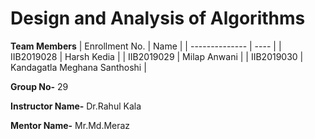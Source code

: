 # Design and Analysis of Algorithms

**Team Members**
|   Enrollment No.  |   Name   | 
|   --------------  |   ----   | 
|    IIB2019028  |   Harsh Kedia |
|    IIB2019029  |   Milap Anwani |
|    IIB2019030  |   Kandagatla Meghana Santhoshi |

**Group No-** 29

**Instructor Name-** Dr.Rahul Kala

**Mentor Name-** Mr.Md.Meraz
